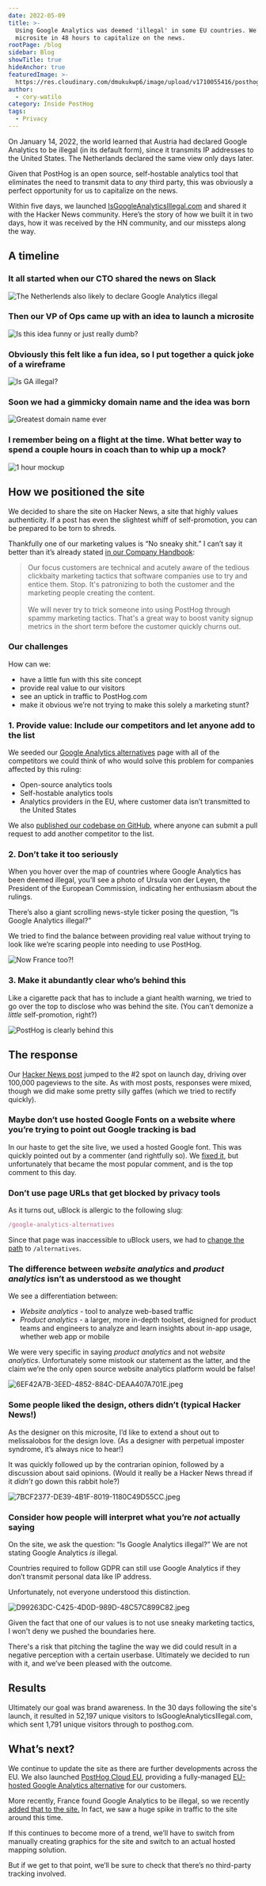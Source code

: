 ```yaml
---
date: 2022-05-09
title: >-
  Using Google Analytics was deemed 'illegal' in some EU countries. We built a
  microsite in 48 hours to capitalize on the news.
rootPage: /blog
sidebar: Blog
showTitle: true
hideAnchor: true
featuredImage: >-
  https://res.cloudinary.com/dmukukwp6/image/upload/v1710055416/posthog.com/contents/images/blog/is-ga-illegal-microsite.png
author:
  - cory-watilo
category: Inside PostHog
tags:
  - Privacy
---
```


On January 14, 2022, the world learned that Austria had declared Google Analytics to be illegal (in its default form), since it transmits IP addresses to the United States. The Netherlands declared the same view only days later.

Given that PostHog is an open source, self-hostable analytics tool that eliminates the need to transmit data to *any* third party, this was obviously a perfect opportunity for us to capitalize on the news.

Within five days, we launched [IsGoogleAnalyticsIllegal.com](https://isgoogleanalyticsillegal.com) and shared it with the Hacker News community. Here’s the story of how we built it in two days, how it was received by the HN community, and our missteps along the way.

## A timeline

### It all started when our CTO shared the news on Slack

![The Netherlends also likely to declare Google Analytics illegal](../images/blog/is-ga-illegal-microsite/illegal-in-austria.png)

### Then our VP of Ops came up with an idea to launch a microsite

![Is this idea funny or just really dumb?](../images/blog/is-ga-illegal-microsite/is-this-funny-or-just-really-dumb.png)

### Obviously this felt like a fun idea, so I put together a quick joke of a wireframe

![Is GA illegal?](../images/blog/is-ga-illegal-microsite/is-it-illegal-probably.png)

### Soon we had a gimmicky domain name and the idea was born

![Greatest domain name ever](../images/blog/is-ga-illegal-microsite/is-google-analytics-illegal.png)

### I remember being on a flight at the time. What better way to spend a couple hours in coach than to whip up a mock?

![1 hour mockup](../images/blog/is-ga-illegal-microsite/mockup.png)

## How we positioned the site

We decided to share the site on Hacker News, a site that highly values authenticity. If a post has even the slightest whiff of self-promotion, you can be prepared to be torn to shreds.

Thankfully one of our marketing values is “No sneaky shit.” I can’t say it better than it’s already stated [in our Company Handbook](https://posthog.com/handbook/growth/marketing#no-sneaky-shit):

> Our focus customers are technical and acutely aware of the tedious clickbaity marketing tactics that software companies use to try and entice them. Stop. It's patronizing to both the customer and the marketing people creating the content.<br /><br />
> We will never try to trick someone into using PostHog through spammy marketing tactics. That's a great way to boost vanity signup metrics in the short term before the customer quickly churns out.

### Our challenges

How can we:

- have a little fun with this site concept
- provide real value to our visitors
- see an uptick in traffic to PostHog.com
- make it obvious we’re not trying to make this solely a marketing stunt?

### 1. Provide value: **Include our competitors and let anyone add to the list**

We seeded our [Google Analytics alternatives](https://isgoogleanalyticsillegal.com/alternatives) page with all of the competitors we could think of who would solve this problem for companies affected by this ruling:

- Open-source analytics tools
- Self-hostable analytics tools
- Analytics providers in the EU, where customer data isn’t transmitted to the United States

We also [published our codebase on GitHub](https://github.com/PostHog/isgoogleanalyticsillegal.com), where anyone can submit a pull request to add another competitor to the list.

### 2. Don’t take it too seriously

When you hover over the map of countries where Google Analytics has been deemed illegal, you’ll see a photo of Ursula von der Leyen, the President of the European Commission, indicating her enthusiasm about the rulings.

There’s also a giant scrolling news-style ticker posing the question, “Is Google Analytics illegal?”

We tried to find the balance between providing real value without trying to look like we’re scaring people into needing to use PostHog.

![Now France too?!](../images/blog/is-ga-illegal-microsite/france-too.png)

### 3. Make it abundantly clear who’s behind this

Like a cigarette pack that has to include a giant health warning, we tried to go over the top to disclose who was behind the site. (You can’t demonize a *little* self-promotion, right?)

![PostHog is clearly behind this](../images/blog/is-ga-illegal-microsite/we-not-hiding-it-bro.png)

## The response

Our [Hacker News post](https://news.ycombinator.com/item?id=29994183) jumped to the #2 spot on launch day, driving over 100,000 pageviews to the site. As with most posts, responses were mixed, though we did make some pretty silly gaffes (which we tried to rectify quickly).

### Maybe don’t use hosted Google Fonts on a website where you’re trying to point out Google tracking is bad

In our haste to get the site live, we used a hosted Google font. This was quickly pointed out by a commenter (and rightfully so). We [fixed it](https://github.com/PostHog/isgoogleanalyticsillegal.com/commit/66061d3e77902caf84482b11f888feea8dd615e9), but unfortunately that became the most popular comment, and is the top comment to this day. 

### Don’t use page URLs that get blocked by privacy tools

As it turns out, uBlock is allergic to the following slug:

```jsx
/google-analytics-alternatives
```

Since that page was inaccessible to uBlock users, we had to [change the path](https://github.com/PostHog/isgoogleanalyticsillegal.com/pull/7) to `/alternatives`.

### The difference between *website analytics* and *product analytics* isn’t as understood as we thought

We see a differentiation between:

- *Website analytics* - tool to analyze web-based traffic
- *Product analytics* - a larger, more in-depth toolset, designed for product teams and engineers to analyze and learn insights about in-app usage, whether web app or mobile

We were very specific in saying *product analytics* and not *website analytics*. Unfortunately some mistook our statement as the latter, and the claim we’re the only open source website analytics platform would be false!

![6EF42A7B-3EED-4852-884C-DEAA407A701E.jpeg](../images/blog/is-ga-illegal-microsite/6EF42A7B-3EED-4852-884C-DEAA407A701E.jpeg)

### Some people liked the design, others didn’t (typical Hacker News!)

As the designer on this microsite, I’d like to extend a shout out to melissalobos for the design love. (As a designer with perpetual imposter syndrome, it’s always nice to hear!)

It was quickly followed up by the contrarian opinion, followed by a discussion about said opinions. (Would it really be a Hacker News thread if it *didn’t* go down this rabbit hole?)

![7BCF2377-DE39-4B1F-8019-1180C49D55CC.jpeg](../images/blog/is-ga-illegal-microsite/7BCF2377-DE39-4B1F-8019-1180C49D55CC.jpeg)

### Consider how people will interpret what you’re *not* actually saying

On the site, we ask the question: “Is Google Analytics illegal?” We are not stating Google Analytics *is* illegal.

Countries required to follow GDPR can still use Google Analytics if they don’t transmit personal data like IP address.

Unfortunately, not everyone understood this distinction.

![D99263DC-C425-4D0D-989D-48C57C899C82.jpeg](../images/blog/is-ga-illegal-microsite/D99263DC-C425-4D0D-989D-48C57C899C82.jpeg)

Given the fact that one of our values is to not use sneaky marketing tactics, I won't deny we pushed the boundaries here.

There's a risk that pitching the tagline the way we did could result in a negative perception with a certain userbase. Ultimately we decided to run with it, and we’ve been pleased with the outcome.

## Results

Ultimately our goal was brand awareness. In the 30 days following the site's launch, it resulted in 52,197 unique visitors to IsGoogleAnalyticsIllegal.com, which sent 1,791 unique visitors through to posthog.com.

## What’s next?

We continue to update the site as there are further developments across the EU. We also launched [PostHog Cloud EU](https://posthog.com/eu), providing a fully-managed [EU-hosted Google Analytics alternative](/blog/ga4-alternatives) for our customers.

More recently, France found Google Analytics to be illegal, so we recently [added that to the site.](https://isgoogleanalyticsillegal.com/france/) In fact, we saw a huge spike in traffic to the site around this time.

If this continues to become more of a trend, we’ll have to switch from manually creating graphics for the site and switch to an actual hosted mapping solution.

But if we get to that point, we’ll be sure to check that there’s no third-party tracking involved.

<GDPRForm />
